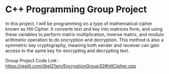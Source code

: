 # C++ Programming Group Project
In this project, I will be programming on a type of mathematical cipher known as Hill Cipher. It converts text and key into matrices form, and using these variables to perform matrix multiplication, inverse matrix, and modulo arithmetic operation to do encryption and decryption. This method is also a symmetric key cryptography, meaning both sender and receiver can gain access to the same key for encrypting and decrypting text.

Group Project Code Link :
https://replit.com/@el21sm/EncryptionGroup32#hillCipher.cpp
